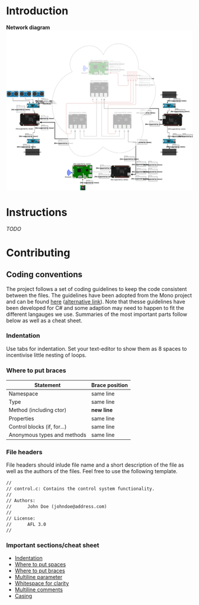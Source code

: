 # Introduction
**Network diagram**  
![Network diagram](https://raw.githubusercontent.com/fhyy/MF2063-ESS-NW-CAR/master/resources/diagrams/network-diagram.svg?sanitize=true)

# Instructions
_TODO_

# Contributing

## Coding conventions

The project follows a set of coding guidelines to keep the code consistent between the files. The guidelines have been adopted from the Mono project and can be found [here](https://github.com/mono/website/blob/gh-pages/community/contributing/coding-guidelines.md) ([alternative link](https://www.mono-project.com/community/contributing/coding-guidelines/)). Note that thesse guidelines have been developed for C# and some adaption may need to happen to fit the different langauges we use. Summaries of the most important parts follow below as well as a cheat sheet.

### Indentation

Use tabs for indentation. Set your text-editor to show them as 8 spaces to incentivise little nesting of loops.

### Where to put braces

| Statement                   | Brace position |
|-----------------------------|----------------|
| Namespace                   | same line      |
| Type                        | same line      |
| Method (including ctor)     | **new line**       |
| Properties                  | same line      |
| Control blocks (if, for...) | same line      |
| Anonymous types and methods | same line      |

### File headers

File headers should inlude file name and a short description of the file as well as the authors of the files. Feel free to use the following template.

```
//
// control.c: Contains the control system functionality.
//
// Authors:
//      John Doe (johndoe@address.com)
//
// License:
//      AFL 3.0 
//
```

### Important sections/cheat sheet

- [Indentation](https://www.mono-project.com/community/contributing/coding-guidelines/#indentation)
- [Where to put spaces](https://www.mono-project.com/community/contributing/coding-guidelines/#where-to-put-spaces)
- [Where to put braces](https://www.mono-project.com/community/contributing/coding-guidelines/#where-to-put-braces)
- [Multiline parameter](https://www.mono-project.com/community/contributing/coding-guidelines/#multiline-parameters)
- [Whitespace for clarity](https://www.mono-project.com/community/contributing/coding-guidelines/#use-whitespace-for-clarity)
- [Multiline comments](https://www.mono-project.com/community/contributing/coding-guidelines/#multiline-comments)
- [Casing](https://www.mono-project.com/community/contributing/coding-guidelines/#casing)


